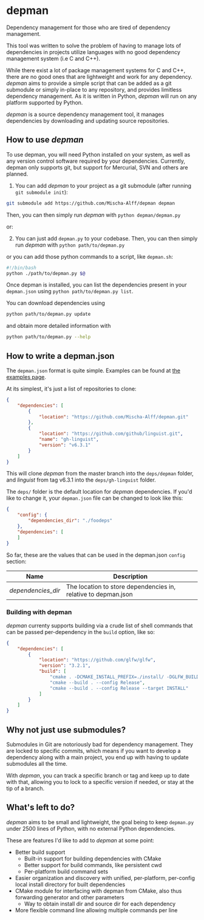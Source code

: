 # depman
Dependency management for those who are tired of dependency management.

This tool was written to solve the problem of having to manage lots of dependencies in projects utilize languages with no good dependency management system (i.e C and C++).

While there exist a lot of package management systems for C and C++, there are no good ones that are lightweight and work for any dependency. *depman* aims to provide a simple script that can be added as a git submodule or simply in-place to any repository, and provides limitless dependency management. As it is written in Python, *depman* will run on any platform supported by Python.

*depman* is a source dependency management tool, it manages dependencies by downloading and updating source repositories.

## How to use *depman*

To use depman, you will need Python installed on your system, as well as any version control software required by your dependencies. Currently, depman only supports git, but support for Mercurial, SVN and others are planned.

1. You can add *depman* to your project as a git submodule (after running `git submodule init`):
```bash
git submodule add https://github.com/Mischa-Alff/depman depman
```
Then, you can then simply run *depman* with `python depman/depman.py`

or:

2. You can just add `depman.py` to your codebase.
Then, you can then simply run *depman* with `python path/to/depman.py`

or you can add those python commands to a script, like `depman.sh`:
```bash
#!/bin/bash
python ./path/to/depman.py $@
```

Once depman is installed, you can list the dependencies present in your `depman.json` using `python path/to/depman.py list`.

You can download dependencies using
```bash
python path/to/depman.py update
```

and obtain more detailed information with
```bash
python path/to/depman.py --help
```

## How to write a depman.json

The `depman.json` format is quite simple. Examples can be found at [the examples page](./examples/).

At its simplest, it's just a list of repositories to clone:
```json
{
	"dependencies": [
		{
			"location": "https://github.com/Mischa-Alff/depman.git"
		},
		{
			"location": "https://github.com/github/linguist.git",
			"name": "gh-linguist",
			"version": "v6.3.1"
		}
	]
}
```

This will clone *depman* from the master branch into the `deps/depman` folder, and *linguist* from tag v6.3.1 into the `deps/gh-linguist` folder.

The `deps/` folder is the default location for *depman* dependencies. If you'd like to change it, your `depman.json` file can be changed to look like this:
```json
{
	"config": {
		"dependencies_dir": "./foodeps"
	},
	"dependencies": [
	]
}
```

So far, these are the values that can be used in the depman.json `config` section:

| Name               | Description                                                    |
| ------------------ | -------------------------------------------------------------- |
| *dependencies_dir* | The location to store dependencies in, relative to depman.json |

### Building with depman

*depman* currenty supports building via a crude list of shell commands that can be passed per-dependency in the `build` option, like so:
```json
{
	"dependencies": [
		{
			"location": "https://github.com/glfw/glfw",
			"version": "3.2.1",
			"build": [
				"cmake . -DCMAKE_INSTALL_PREFIX=./install/ -DGLFW_BUILD_EXAMPLES=OFF -DGLFW_BUILD_TESTS=OFF -DGLFW_BUILD_DOCS=OFF",
				"cmake --build . --config Release",
				"cmake --build . --config Release --target INSTALL"
			]
		}
	]
}
```

## Why not just use submodules?

Submodules in Git are notoriously bad for dependency management. They are locked to specific commits, which means if you want to develop a dependency along with a main project, you end up with having to update submodules all the time.

With *depman*, you can track a specific branch or tag and keep up to date with that, allowing you to lock to a specific version if needed, or stay at the tip of a branch.


## What's left to do?

*depman* aims to be small and lightweight, the goal being to keep `depman.py` under 2500 lines of Python, with no external Python dependencies.

These are features I'd like to add to *depman* at some point:
- Better build support
	- Built-in support for building dependencies with CMake
	- Better support for build commands, like persistent cwd
	- Per-platform build command sets
- Easier organization and discovery with unified, per-platform, per-config local install directory for built dependencies
- CMake module for interfacing with depman from CMake, also thus forwarding generator and other parameters
	- Way to obtain install dir and source dir for each dependency
- More flexible command line allowing multiple commands per line

